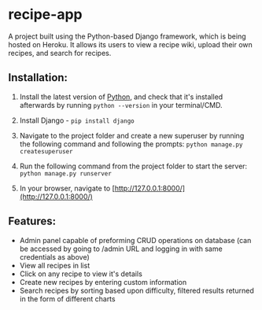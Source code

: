 # recipe-app

A project built using the Python-based Django framework, which is being hosted on Heroku. It allows its users to view a recipe wiki, upload their own recipes, and search for recipes.

## Installation:

1. Install the latest version of [Python](https://www.python.org/downloads/), and check that it's installed afterwards by running ```python --version``` in your terminal/CMD.

2. Install Django - ```pip install django```

3. Navigate to the project folder and create a new superuser by running the following command and following the prompts: ```python manage.py createsuperuser```

4. Run the following command from the project folder to start the server: ```python manage.py runserver```

5. In your browser, navigate to [http://127.0.0.1:8000/](http://127.0.0.1:8000/)

## Features:
- Admin panel capable of preforming CRUD operations on database (can be accessed by going to /admin URL and logging in with same credentials as above)
- View all recipes in list
- Click on any recipe to view it's details
- Create new recipes by entering custom information
- Search recipes by sorting based upon difficulty, filtered results returned in the form of different charts
